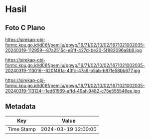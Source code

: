 # Hasil

## Foto C Plano

https://sirekap-obj-formc.kpu.go.id/d06f/pemilu/ppwp/16/71/02/10/02/1671021002035-20240319-112959--87a2515c-e81f-427d-be20-5f882096a8b8.jpg

https://sirekap-obj-formc.kpu.go.id/d06f/pemilu/ppwp/16/71/02/10/02/1671021002035-20240319-113016--620f461a-43fc-47a9-b5ab-b87fe58bb677.jpg

https://sirekap-obj-formc.kpu.go.id/d06f/pemilu/ppwp/16/71/02/10/02/1671021002035-20240319-113124--1ed61569-affd-49af-9482-c75e555546ee.jpg


## Metadata

| Key        | Value               |
| ---------- | ------------------- |
| Time Stamp | 2024-03-19 12:00:00 |




